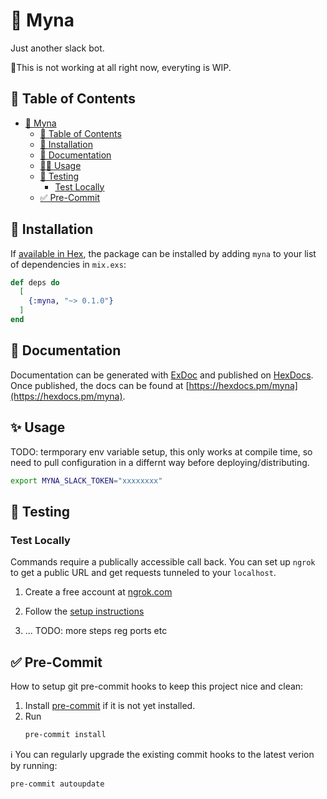 # 🦜 Myna

Just another slack bot.

🚩This is not working at all right now, everyting is WIP.

## 📒 Table of Contents

<!-- TOC -->

- [🦜 Myna](#%F0%9F%A6%9C-myna)
    - [📒 Table of Contents](#-table-of-contents)
    - [🔧 Installation](#-installation)
    - [📖 Documentation](#-documentation)
    - [🏃‍♀️ Usage](#%E2%80%8D-usage)
    - [🧪 Testing](#%F0%9F%A7%AA-testing)
        - [Test Locally](#test-locally)
    - [✅ Pre-Commit](#-pre-commit)

<!-- /TOC -->

## 🔧 Installation

If [available in Hex](https://hex.pm/docs/publish), the package can be installed
by adding `myna` to your list of dependencies in `mix.exs`:

```elixir
def deps do
  [
    {:myna, "~> 0.1.0"}
  ]
end
```


## 📖 Documentation

Documentation can be generated with [ExDoc](https://github.com/elixir-lang/ex_doc)
and published on [HexDocs](https://hexdocs.pm). Once published, the docs can
be found at [https://hexdocs.pm/myna](https://hexdocs.pm/myna).


## ✨ Usage

TODO: termporary env variable setup, this only works at compile time,
 so need to pull configuration in a differnt way before deploying/distributing.


```zsh
export MYNA_SLACK_TOKEN="xxxxxxxx"
```

## 🧪 Testing


### Test Locally

Commands require a publically accessible call back. You can set up `ngrok` to get a public URL and get requests tunneled to your `localhost`.

1. Create a free account at [ngrok.com](https://ngrok.com/)

2. Follow the [setup instructions](https://dashboard.ngrok.com/get-started/setup)

3. ... TODO: more steps reg ports etc


## ✅ Pre-Commit

How to setup git pre-commit hooks to keep this project nice and clean:

1. Install [pre-commit](https://pre-commit.com/#installation) if it is not yet installed.
2. Run
   ```zsh
   pre-commit install
   ```

ℹ️ You can regularly upgrade the existing commit hooks to the latest verion by running:
```zsh
pre-commit autoupdate
```
